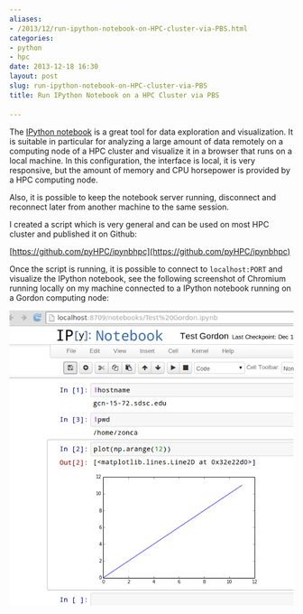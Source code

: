 ```yaml
---
aliases:
- /2013/12/run-ipython-notebook-on-HPC-cluster-via-PBS.html
categories:
- python
- hpc
date: 2013-12-18 16:30
layout: post
slug: run-ipython-notebook-on-HPC-cluster-via-PBS
title: Run IPython Notebook on a HPC Cluster via PBS

---
```


The [IPython notebook](http://ipython.org/notebook.html) is a great tool for data exploration
and visualization.
It is suitable in particular for analyzing a large amount of data remotely on a computing node
of a HPC cluster and visualize it in a browser that runs on a local machine.
In this configuration, the interface is local, it is very responsive, but the amount of memory
and CPU horsepower is provided by a HPC computing node.

Also, it is possible to keep the notebook server running, disconnect and reconnect later from
another machine to the same session.

I created a script which is very general and can be used on most HPC cluster and published it on Github:

[https://github.com/pyHPC/ipynbhpc](https://github.com/pyHPC/ipynbhpc)

Once the script is running, it is possible to connect to `localhost:PORT` and visualize the 
IPython notebook, see the following screenshot of Chromium running locally on my machine
connected to a IPython notebook running on a Gordon computing node:

<img src="run-ipython-notebook-on-HPC-cluster-via-PBS_screenshot.png" alt="IPython notebook on Gordon" style="width: 730px;"/>


